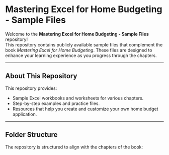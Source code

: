 # Mastering Excel for Home Budgeting - Sample Files

Welcome to the **Mastering Excel for Home Budgeting - Sample Files** repository!  
This repository contains publicly available sample files that complement the book *Mastering Excel for Home Budgeting*. These files are designed to enhance your learning experience as you progress through the chapters.

---

## **About This Repository**

This repository provides:
- Sample Excel workbooks and worksheets for various chapters.
- Step-by-step examples and practice files.
- Resources that help you create and customize your own home budget application.

---

## **Folder Structure**

The repository is structured to align with the chapters of the book:

